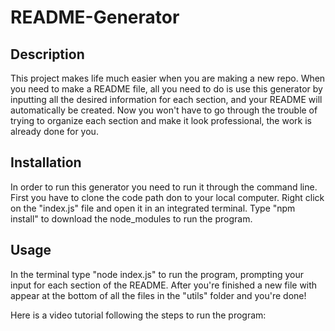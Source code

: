 # README-Generator

## Description

This project makes life much easier when you are making a new repo. When you need to make a README file, all you need to do is use this generator by inputting all the desired information for each section, and your README will automatically be created. Now you won't have to go through the trouble of trying to organize each section and make it look professional, the work is already done for you.

## Installation

In order to run this generator you need to run it through the command line. First you have to clone the code path don to your local computer. Right click on the "index.js" file and open it in an integrated terminal. Type "npm install" to download the node_modules to run the program. 

## Usage

In the terminal type "node index.js" to run the program, prompting your input for each section of the README. After you're finished a new file with appear at the bottom of all the files in the "utils" folder and you're done!

Here is a video tutorial following the steps to run the program:

